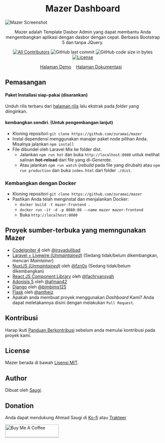<h1 align="center">Mazer Dashboard</h1>

![Mazer Screenshot](https://user-images.githubusercontent.com/45036724/167523601-9d20fb17-1989-488f-b619-cb53c0db8898.png)

<p align="center">Mazer adalah Template Dasbor Admin yang dapat membantu Anda mengembangkan aplikasi dengan dasbor dengan cepat. Berbasis Bootstrap 5 dan tanpa JQuery.
</p>
<div align="center">

[![All Contributors](https://img.shields.io/github/contributors/zuramai/mazer)](https://github.com/zuramai/mazer/graphs/contributors)
![GitHub last commit](https://img.shields.io/github/last-commit/zuramai/mazer.svg)
![GitHub code size in bytes](https://img.shields.io/github/languages/code-size/zuramai/mazer)
[![License](https://img.shields.io/github/license/zuramai/mazer.svg)](LICENSE)

</div>

<p align="center">
	<a href="http://zuramai.github.io/mazer/demo">Halaman Demo</a>&nbsp;&nbsp;&nbsp;
	<a href="http://zuramai.github.io/mazer/docs">Halaman Dokumentasi</a>&nbsp;&nbsp;&nbsp;
</p>

## Pemasangan
#### Paket Installasi siap-pakai (disarankan)

Unduh rilis terbaru dari [halaman rilis](https://github.com/zuramai/mazer/releases "halaman rilis") lalu ekstrak pada *folder* yang diinginkan.
#### kembangkan sendiri. (Untuk pengembangan lanjut)
- Kloning repositori `git clone https://github.com/zuramai/mazer`
- Instal dependensi menggunakan manajer paket node pilihan Anda. Misalnya jalankan `npm install`
- File dibundel oleh Laravel Mix ke folder dist.
    - Jalankan `npm run hot` dan buka `http://localhost:8080` untuk melihat salinan **hot-reload** dari file yang di-*Generate*.
    - Atau jalankan `npm run watch` (*rebuild* pada file yang dirubah) atau `npm run production` dan buka `index.html` dari folder `./dist`.

### Kembangkan dengan Docker
- Kloning repositori `git clone https://github.com/zuramai/mazer`
- Pastikan Anda telah menginstal dan menjalankan Docker:
    - `docker build -t mazer-frontend .`
    - `docker run -it -d -p 8080:80 --name mazer mazer-frontend`
    - Buka `http://localhost:8080`

## Proyek sumber-terbuka yang memngunakan **Mazer**

- [CodeIgniter 4](https://github.com/irsyadulibad/mazer-codeigniter) oleh [@irsyadulibad](https://github.com/irsyadulibad)
- [Laravel + Livewire *(Unmaintained)*](https://github.com/zuramai/laravel-mazer) (Sedang tidak/belum dikembangkan, mencari *Maintainer*)
- [NuxtJS *(Unmaintained)*](https://github.com/fzn0x/mazer-nuxt) oleh [@fzn0x](https://github.com/fzn0x) (Sedang tidak/belum dikembangkan)
- [React JS Component Library](https://github.com/fachryansyah/react-mazer-ui) oleh [@fachryansyah](https://github.com/fachryansyah/)
- [Adonisjs 5](https://github.com/afman42/mazer-adonisjs) oleh [@afman42](https://github.com/afman42/)
- [Django](https://github.com/bimbims125/mazer-django) oleh [@bimbims125](https://github.com/bimbims125/)
- [Flask](https://github.com/antheiz/mazer-flask) oleh [@antheiz](https://github.com/antheiz/)
- Apakah anda membuat proyek menggunakan *Dashboard* Kami? Anda dapat meletakannya disini dengan melakukan `Pull Request`.

## Kontribusi

Harap ikuti [Panduan Berkontribusi](./CONTRIBUTING_ID.md) sebelum anda memulai kontribusi pada proyek kami.

## License

Mazer berada di bawah [Lisensi MIT](./LICENSE).

## Author

Dibuat oleh <a href="https://saugi.me">Saugi</a>.

## Donation

Anda dapat mendukung Ahmad Saugi di [Ko-fi](https://ko-fi.com/saugi) atau [Trakteer](https://trakteer.id/saugi)

<a href="https://buymeacoffee.com/saugi" target="_blank"><img src="https://www.buymeacoffee.com/assets/img/custom_images/orange_img.png" alt="Buy Me A Coffee" style="height: 41px !important;width: 174px !important;box-shadow: 0px 3px 2px 0px rgba(190, 190, 190, 0.5) !important;-webkit-box-shadow: 0px 3px 2px 0px rgba(190, 190, 190, 0.5) !important;" ></a>
